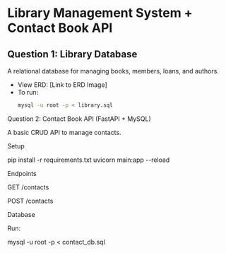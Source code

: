 # Library Management System + Contact Book API

## Question 1: Library Database

A relational database for managing books, members, loans, and authors.

- View ERD: [Link to ERD Image]
- To run:
  ```bash
  mysql -u root -p < library.sql

Question 2: Contact Book API (FastAPI + MySQL)

A basic CRUD API to manage contacts.

Setup

pip install -r requirements.txt
uvicorn main:app --reload

Endpoints

GET /contacts

POST /contacts


Database

Run:

mysql -u root -p < contact_db.sql
